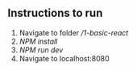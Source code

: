 ## Instructions to run
1. Navigate to folder */1-basic-react*
2. *NPM install*
3. *NPM run dev*
4. Navigate to localhost:8080